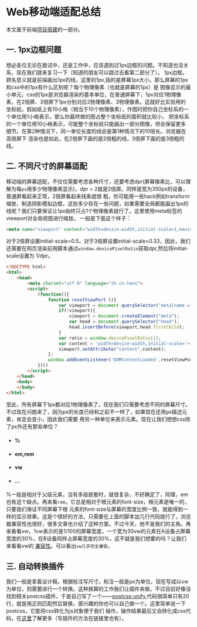 # Web移动端适配总结
本文属于前端[项目搭建](./README.md)的一部分。
## 一. 1px边框问题
想必各位无论在面试中，还是工作中，应该遇到过1px边框的问题。不知道也没关系，现在我们就来复习一下（知道的朋友可以跳过去看第二部分了）。
1px边框，顾名思义就是前端画出1px的线，这里的1px,指的是屏幕1px大小。那么屏幕的1px和css中的1px有什么区别呢？每个物理像素（也就是屏幕的1px）是
图像显示的最小单元，css的1px是浏览器渲染的基本单位，在普通屏幕下，1px对应1物理像素，在2倍屏、3倍屏下1px分别对应2物理像素、3物理像素。这就好比实验用的
坐标纸，假如纸上有10小格（相当于10个物理像素），作图时把你自己坐标系的一个单位用1小格表示，那么你最终做的图占整个坐标纸的面积就比较小，
把坐标系的一个单位用10小格表示，可能整个坐标纸只能画出一部分图像，但会保留更多细节。在第2种情况下，同一单位长度的线会是第1种情况下的10倍长。浏览器在高倍屏下
渲染也是如此，在2倍屏下画的是2倍粗的线，3倍屏下画的是3倍粗的线。
## 二. 不同尺寸的屏幕适配
移动端的屏幕适配，不仅仅需要考虑各种尺寸，还要考虑dpr(屏幕像素比，可以理解为每`px`用多少物理像素显示)，dpr = 2就是2倍屏。同样是宽为350px的设备，普通屏看起来正常，2倍屏看起来线条就很
粗，你可能用一些hack例如transform缩放、制造阴影模拟边框，这些多少存在一些问题，如果需要全局都能画出1px的线呢？我们只要保证让1px始终只占1个物理像素就行了。这里使用meta标签的viewport对全局视图进行缩放。
一般是下面这个样子：
``` html
<meta name="viewport" content="width=device-width,initial-scale=1,maximum-scale=1,user-scalable=no">
```
对于2倍屏设置initial-scale=0.5，对于3倍屏设置initial-scale=0.33，因此，我们还需要在网页渲染前用脚本通过`window.devicePixelRatio`获取dpr,然后将initial-scale设置为 1/dpr。
``` html
<!DOCTYPE html>
<html>
    <head>
        <meta charset="utf-8" language="zh-cn-hans">
        <script>
            (function(){
                function resetViewPort (){
                    var viewport = document.querySelector('meta[name = viewport]');
                    if(!viewport){
                        viewport = document.createElement("meta");
                        var head = document.querySelector("head");
                        head.insertBefore(viewport,head.firstChild);
                    }
                    var ratio = window.devicePixelRatio||1;
                    var content = 'width=device-width,initial-scale='+ Math.round(100/ratio) / 100 +',maximum-scale=1,user-scalable=no';
                    viewport.setAttribute("content",content);
                };
                window.addEventListener('DOMContentLoaded',resetViewPort);
            })()
        </script>
    </head>
    <body>
    </body>
</html>
```
至此，所有屏幕下1px都对应1物理像素了，现在我们只需要考虑不同的屏幕尺寸。不过现在问题来了，因为px的长度已经和之前不一样了，如果现在还用px描述元素，肯定会变小，因此我们需要
用另一种单位来表示元素。现在让我们想想css除了px外还有那些单位？
 * #### %
 * #### em,rem
 * #### vw
 * #### ...
 %一般是相对于父级元素，当有多级嵌套时，就很复杂，不好确定了，同理，em也有这个缺点。再来看`rem`，它总是相对于根元素的font-size，根元素是唯一的，只要我们保证不同屏幕下根
 元素的font-size与屏幕的宽度比例一致，就能得到一样的显示效果。这是个很好的方法，只需要在上面的脚本加几行代码就行了，浏览器兼容性也很好，很多文章也介绍了这种方案。不过今天，他不是我们的主角。再来看看vw，1vw表示的是1/100的屏幕宽度，一个宽为30vw的元素在A设备占屏幕宽度的30%，在B设备同样占屏幕宽度的30%，这不就是我们想要的吗？让我们来看看vw的
 [兼容性](https://caniuse.com/#search=vw)。可以看出`vw几乎完全兼容`。
 ## 三. 自动转换插件
我们一般是拿着设计稿，根据标注写尺寸。标注一般是px为单位，现在写成以vw为单位，则需要进行一个转换。这种换算的工作我们让插件来做，不过目前好像没找到相关postcss插件，于是自己写了一个——[postcss-unify](https://github.com/comWang/postcss-unify),代码很简单只有20行，就是用正则匹配然后替换，感兴趣的你也可以自己做一个。这里简单说一下postcss，它能将css转化为js对象便于我们
操作，操作结果最后又会转化成css代码，在[这里](https://github.com/postcss/postcss)了解更多（写插件的方法在链接里也有）。
